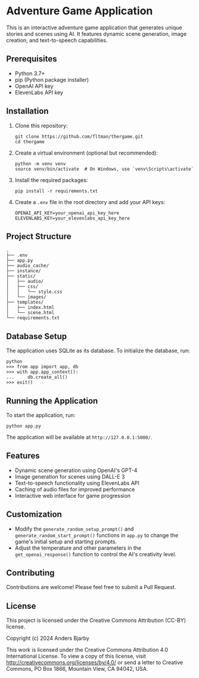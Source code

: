 # Adventure Game Application

This is an interactive adventure game application that generates unique stories and scenes using AI. It features dynamic scene generation, image creation, and text-to-speech capabilities.

## Prerequisites

- Python 3.7+
- pip (Python package installer)
- OpenAI API key
- ElevenLabs API key

## Installation

1. Clone this repository:
   ```
   git clone https://github.com/fltman/thergame.git
   cd thergame
   ```

2. Create a virtual environment (optional but recommended):
   ```
   python -m venv venv
   source venv/bin/activate  # On Windows, use `venv\Scripts\activate`
   ```

3. Install the required packages:
   ```
   pip install -r requirements.txt
   ```

4. Create a `.env` file in the root directory and add your API keys:
   ```
   OPENAI_API_KEY=your_openai_api_key_here
   ELEVENLABS_KEY=your_elevenlabs_api_key_here
   ```

## Project Structure

```
.
├── .env
├── app.py
├── audio_cache/
├── instance/
├── static/
│   ├── audio/
│   ├── css/
│   │   └── style.css
│   └── images/
├── templates/
│   ├── index.html
│   └── scene.html
└── requirements.txt
```

## Database Setup

The application uses SQLite as its database. To initialize the database, run:

```
python
>>> from app import app, db
>>> with app.app_context():
...     db.create_all()
>>> exit()
```

## Running the Application

To start the application, run:

```
python app.py
```

The application will be available at `http://127.0.0.1:5000/`.

## Features

- Dynamic scene generation using OpenAI's GPT-4
- Image generation for scenes using DALL-E 3
- Text-to-speech functionality using ElevenLabs API
- Caching of audio files for improved performance
- Interactive web interface for game progression

## Customization

- Modify the `generate_random_setup_prompt()` and `generate_random_start_prompt()` functions in `app.py` to change the game's initial setup and starting prompts.
- Adjust the temperature and other parameters in the `get_openai_response()` function to control the AI's creativity level.

## Contributing

Contributions are welcome! Please feel free to submit a Pull Request.

## License

This project is licensed under the Creative Commons Attribution (CC-BY) license.

Copyright (c) 2024 Anders Bjarby

This work is licensed under the Creative Commons Attribution 4.0 International License. To view a copy of this license, visit http://creativecommons.org/licenses/by/4.0/ or send a letter to Creative Commons, PO Box 1866, Mountain View, CA 94042, USA.

